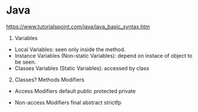 # Java

https://www.tutorialspoint.com/java/java_basic_syntax.htm

1. Variables
* Local Variables: seen only inside the method.
* Instance Variables (Non-static Variables): depend on instace of object to be seen. 
* Classes Variables (Static Variables): accessed by class

2. Classes? Methods Modifiers

* Access Modifiers
    default
    public
    protected
    private
    
* Non-access Modifiers
    final
    abstract
    strictfp
